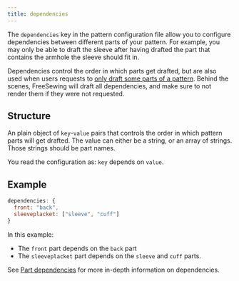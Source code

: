 ```yaml
---
title: dependencies
---
```


The `dependencies` key in the pattern configuration file allow you to configure
dependencies between different parts of your pattern.
For example, you may only be able to draft the sleeve after having drafted the 
part that contains the armhole the sleeve should fit in.

Dependencies control the order in which parts get drafted, but are also used
when users requests to [only draft some parts of a 
pattern](/reference/api/settings/only).
Behind the scenes, FreeSewing will draft all dependencies, and make sure to not
render them if they were not requested.

## Structure

An plain object of `key`-`value` pairs that controls the order in which pattern 
parts will get drafted.
The value can either be a string, or an array of strings.
Those strings should be part names.

You read the configuration as: `key` depends on `value`.

## Example

```js
dependencies: {
  front: "back",
  sleeveplacket: ["sleeve", "cuff"]
}
```

In this example:

- The `front` part depends on the `back` part
- The `sleeveplacket` part depends on the `sleeve` and `cuff` parts.

<Tip>

See [Part dependencies](/advanced/dependencies) for more in-depth information on dependencies.

</Tip>

